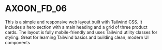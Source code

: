 # AXOON_FD_06
This is a simple and responsive web layout built with Tailwind CSS. It includes a hero section with a main heading and a grid of three product cards. The layout is fully mobile-friendly and uses Tailwind utility classes for styling. Great for learning Tailwind basics and building clean, modern UI components
